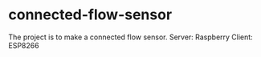 # connected-flow-sensor
The project is to make a connected flow sensor.
Server: Raspberry
Client: ESP8266

